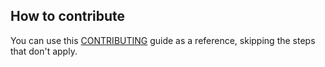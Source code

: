 ## How to contribute

You can use this [CONTRIBUTING](https://github.com/radumarias/rencfs/blob/main/CONTRIBUTING.md) guide as a reference, skipping the steps that don't apply.
